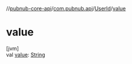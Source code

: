 //[pubnub-core-api](../../../index.md)/[com.pubnub.api](../index.md)/[UserId](index.md)/[value](value.md)

# value

[jvm]\
val [value](value.md): [String](https://kotlinlang.org/api/latest/jvm/stdlib/kotlin/-string/index.html)
